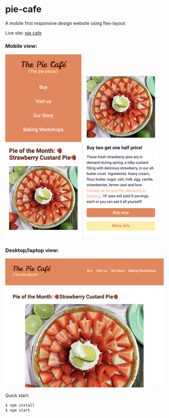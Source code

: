 # pie-cafe

A mobile first responsive design website using flex-layout

Live site: [pie cafe](https://pie-cafe.netlify.app/)

### Mobile view: 

<img src="https://github.com/IngridGdesigns/pie-cafe/blob/main/images/mobile2.png" width="48%" height="50%"> 

<img src="https://github.com/IngridGdesigns/pie-cafe/blob/main/images/mobile1.png" width="48%" height="50%"> 

### Desktop/laptop view:

<img src="https://github.com/IngridGdesigns/pie-cafe/blob/main/images/desktop1.png">

Quick start:

```
$ npm install
$ npm start
````


